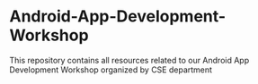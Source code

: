 # Android-App-Development-Workshop
This repository contains all resources related to our Android App Development Workshop organized by CSE department
